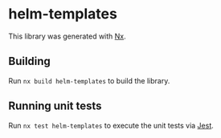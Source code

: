 # helm-templates

This library was generated with [Nx](https://nx.dev).

## Building

Run `nx build helm-templates` to build the library.

## Running unit tests

Run `nx test helm-templates` to execute the unit tests via [Jest](https://jestjs.io).
